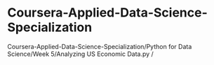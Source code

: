 # Coursera-Applied-Data-Science-Specialization
Coursera-Applied-Data-Science-Specialization/Python for Data Science/Week 5/Analyzing US Economic Data.py /
